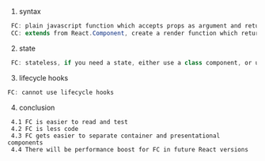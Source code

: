  1. syntax
 ```java
  FC: plain javascript function which accepts props as argument and returns a React element
  CC: extends from React.Component, create a render function which returns a React element.
 ```
 2. state
 ```java
  FC: stateless, if you need a state, either use a class component, or use FC with providing state through props
 ```
 3. lifecycle hooks
 ```java
 FC: cannot use lifecycle hooks
 ```
 
 4. conclusion
 ```
  4.1 FC is easier to read and test
  4.2 FC is less code
  4.3 FC gets easier to separate container and presentational components
  4.4 There will be performance boost for FC in future React versions
 ```
